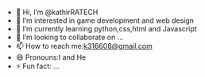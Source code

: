 - 👋 Hi, I’m @kathirRATECH
- 👀 I’m interested in game development and web design 
- 🌱 I’m currently learning python,css,html and Javascript 
- 💞️ I’m looking to collaborate on ...
- 📫 How to reach me:k316608@gmail.com 
- 😄 Pronouns:I and He
- ⚡ Fun fact: ...

<!---
kathirRATECH/kathirRATECH is a ✨ special ✨ repository because its `README.md` (this file) appears on your GitHub profile.
You can click the Preview link to take a look at your changes.
--->
